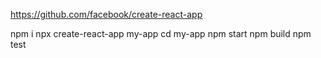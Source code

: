 https://github.com/facebook/create-react-app

npm i
npx create-react-app my-app
cd my-app
npm start
npm build
npm test